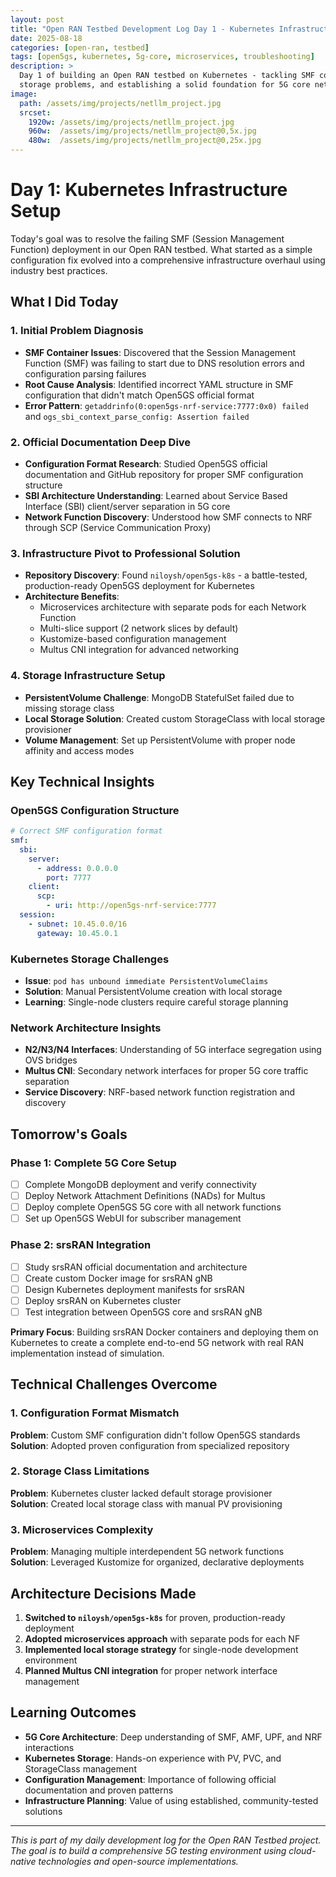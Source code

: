 ```yaml
---
layout: post
title: "Open RAN Testbed Development Log Day 1 - Kubernetes Infrastructure Setup"
date: 2025-08-18
categories: [open-ran, testbed]
tags: [open5gs, kubernetes, 5g-core, microservices, troubleshooting]
description: >
  Day 1 of building an Open RAN testbed on Kubernetes - tackling SMF configuration issues, 
  storage problems, and establishing a solid foundation for 5G core network deployment.
image: 
  path: /assets/img/projects/netllm_project.jpg
  srcset: 
    1920w: /assets/img/projects/netllm_project.jpg
    960w:  /assets/img/projects/netllm_project@0,5x.jpg
    480w:  /assets/img/projects/netllm_project@0,25x.jpg
---
```


# Day 1: Kubernetes Infrastructure Setup

Today's goal was to resolve the failing SMF (Session Management Function) deployment in our Open RAN testbed. What started as a simple configuration fix evolved into a comprehensive infrastructure overhaul using industry best practices.

## What I Did Today

### 1. Initial Problem Diagnosis
- **SMF Container Issues**: Discovered that the Session Management Function (SMF) was failing to start due to DNS resolution errors and configuration parsing failures
- **Root Cause Analysis**: Identified incorrect YAML structure in SMF configuration that didn't match Open5GS official format
- **Error Pattern**: `getaddrinfo(0:open5gs-nrf-service:7777:0x0) failed` and `ogs_sbi_context_parse_config: Assertion failed`

### 2. Official Documentation Deep Dive
- **Configuration Format Research**: Studied Open5GS official documentation and GitHub repository for proper SMF configuration structure
- **SBI Architecture Understanding**: Learned about Service Based Interface (SBI) client/server separation in 5G core
- **Network Function Discovery**: Understood how SMF connects to NRF through SCP (Service Communication Proxy)

### 3. Infrastructure Pivot to Professional Solution
- **Repository Discovery**: Found `niloysh/open5gs-k8s` - a battle-tested, production-ready Open5GS deployment for Kubernetes
- **Architecture Benefits**: 
  - Microservices architecture with separate pods for each Network Function
  - Multi-slice support (2 network slices by default)
  - Kustomize-based configuration management
  - Multus CNI integration for advanced networking

### 4. Storage Infrastructure Setup
- **PersistentVolume Challenge**: MongoDB StatefulSet failed due to missing storage class
- **Local Storage Solution**: Created custom StorageClass with local storage provisioner
- **Volume Management**: Set up PersistentVolume with proper node affinity and access modes

## Key Technical Insights

### Open5GS Configuration Structure
```yaml
# Correct SMF configuration format
smf:
  sbi:
    server:
      - address: 0.0.0.0
        port: 7777
    client:
      scp:
        - uri: http://open5gs-nrf-service:7777
  session:
    - subnet: 10.45.0.0/16
      gateway: 10.45.0.1
```

### Kubernetes Storage Challenges
- **Issue**: `pod has unbound immediate PersistentVolumeClaims`
- **Solution**: Manual PersistentVolume creation with local storage
- **Learning**: Single-node clusters require careful storage planning

### Network Architecture Insights
- **N2/N3/N4 Interfaces**: Understanding of 5G interface segregation using OVS bridges
- **Multus CNI**: Secondary network interfaces for proper 5G core traffic separation
- **Service Discovery**: NRF-based network function registration and discovery

## Tomorrow's Goals

### Phase 1: Complete 5G Core Setup
- [ ] Complete MongoDB deployment and verify connectivity
- [ ] Deploy Network Attachment Definitions (NADs) for Multus
- [ ] Deploy complete Open5GS 5G core with all network functions
- [ ] Set up Open5GS WebUI for subscriber management

### Phase 2: srsRAN Integration
- [ ] Study srsRAN official documentation and architecture
- [ ] Create custom Docker image for srsRAN gNB
- [ ] Design Kubernetes deployment manifests for srsRAN
- [ ] Deploy srsRAN on Kubernetes cluster
- [ ] Test integration between Open5GS core and srsRAN gNB

**Primary Focus**: Building srsRAN Docker containers and deploying them on Kubernetes to create a complete end-to-end 5G network with real RAN implementation instead of simulation.

## Technical Challenges Overcome

### 1. Configuration Format Mismatch
**Problem**: Custom SMF configuration didn't follow Open5GS standards  
**Solution**: Adopted proven configuration from specialized repository

### 2. Storage Class Limitations
**Problem**: Kubernetes cluster lacked default storage provisioner  
**Solution**: Created local storage class with manual PV provisioning

### 3. Microservices Complexity
**Problem**: Managing multiple interdependent 5G network functions  
**Solution**: Leveraged Kustomize for organized, declarative deployments

## Architecture Decisions Made

1. **Switched to `niloysh/open5gs-k8s`** for proven, production-ready deployment
2. **Adopted microservices approach** with separate pods for each NF
3. **Implemented local storage strategy** for single-node development environment
4. **Planned Multus CNI integration** for proper network interface management

## Learning Outcomes

- **5G Core Architecture**: Deep understanding of SMF, AMF, UPF, and NRF interactions
- **Kubernetes Storage**: Hands-on experience with PV, PVC, and StorageClass management
- **Configuration Management**: Importance of following official documentation and proven patterns
- **Infrastructure Planning**: Value of using established, community-tested solutions

---

*This is part of my daily development log for the Open RAN Testbed project. The goal is to build a comprehensive 5G testing environment using cloud-native technologies and open-source implementations.*
